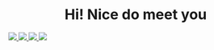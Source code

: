 <h1 align="center"> Hi! Nice do meet you </h1>
<a href="https://github.com/joicepassos" alt="github" target="_blank">

<img src="https://img.shields.io/badge/GitHub-000000?&style=flat-square&logo=GitHub&logoColor=white">

</a>
<a href="https://www.linkedin.com/in/jfpassos" alt="linkedin" target="_blank">

<img src="https://img.shields.io/badge/LinkedIn-%230077B5.svg?&style=flat-square&logo=linkedin&logoColor=white">

</a>

</a>
<a href="mailto:joicepassos72@gmail.com" alt="gmail" target="_blank">

<img src="https://img.shields.io/badge/-Gmail-FF0000?style=flat-square&labelColor=FF0000&logo=gmail&logoColor=white&link=mailto:<SEUEMAIL>" />

</a>

                      
<img src="https://github-readme-stats.vercel.app/api?username=joicepassos&show_icons=true&theme=tokyonight"/>
